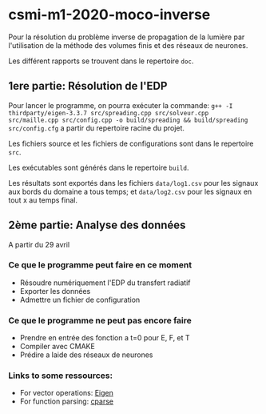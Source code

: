 # csmi-m1-2020-moco-inverse

Pour la résolution du problème inverse de propagation de la lumière par l'utilisation de la méthode des volumes finis et des réseaux de neurones.  

Les différent rapports se trouvent dans le repertoire `doc`.

## __1ere partie: Résolution de l'EDP__    
Pour lancer le programme, on pourra exécuter la commande: `g++ -I thirdparty/eigen-3.3.7 src/spreading.cpp src/solveur.cpp src/maille.cpp src/config.cpp -o build/spreading && build/spreading src/config.cfg` a partir du repertoire racine du projet.    

Les fichiers source et les fichiers de configurations sont dans le repertoire `src`. 

Les exécutables sont générés dans le repertoire `build`.  

Les résultats sont exportés dans les fichiers `data/log1.csv` pour les signaux aux bords du domaine a tous temps; et `data/log2.csv` pour les signaux en tout x au temps final.


## __2ème partie: Analyse des données__   
A partir du 29 avril


### Ce que le programme peut faire en ce moment
- Résoudre numériquement l'EDP du transfert radiatif
- Exporter les données   
- Admettre un fichier de configuration


### Ce que le programme ne peut pas encore faire  
- Prendre en entrée des fonction a t=0 pour E, F, et T 
- Compiler avec CMAKE
- Prédire a laide des réseaux de neurones   

### Links to some ressources:
- For vector operations: [Eigen](https://eigen.tuxfamily.org/dox/GettingStarted.html) 
- For function parsing: [cparse](https://github.com/cparse/cparse/wiki/Getting-Started)


